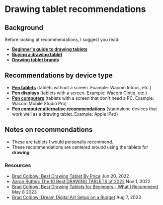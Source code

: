 # Drawing tablet recommendations

## Background

Before looking at recommendations, I suggest you read:

* [**Beginner's guide to drawing tablets**](../../guides/beginners-guide.md)
* [**Buying a drawing tablet**](../)&#x20;
* [**Drawing tablet brands**](../../drawing-tablet-brands/)&#x20;

## Recommendations by device type

* [**Pen tablets**](pen-tablets-recommendations.md) (tablets without a screen. Example: Wacom Intuos, etc.)
* [**Pen displays**](pen-displays-recommendations.md) (tablets with a screen. Example: Wacom Cintiq, etc.)
* [**Pen computers**](pen-computer-recommendations.md) (tablets with a screen that don't need a PC. Example: Wacom Mobile Studio Pro)
* [**Pen computer alternative recommendations**](pen-computer-alternative-recommendations.md) (standalone devices that work well as a drawing tablet. Example: Apple iPad)&#x20;

## Notes on recommendations

* These are tablets I would personally recommend.
* These recommendations are centered around using the tablets for **drawing**.

### **Resources**

* [Brad Colbow: Best Drawing Tablet By Price](https://youtu.be/nENQ-TLBYvI) Jun 20, 2022
* [Aaron Rutten: The 10 Best DRAWING TABLETS of 2022](https://youtu.be/fNy1hnlKxuY) Nov 1, 2022
* [Brad Colbow: Best Drawing Tablets for Beginners - What I Recommend](https://youtu.be/Dh49NwMt1yw) May 8 2023
* [Brad Colbow: Dream Digital Art Setup on a Budget](https://youtu.be/xVN4tt27u6s) Aug 7, 2023

##

&#x20;&#x20;
